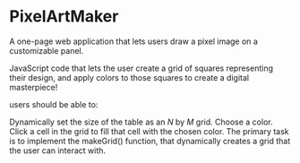 # PixelArtMaker
 A one-page web application that lets users draw a pixel image on a customizable panel.

JavaScript code that lets the user create a grid of squares representing their design,
and apply colors to those squares to create a digital masterpiece!

users should be able to:

Dynamically set the size of the table as an _N_ by _M_ grid.
Choose a color.
Click a cell in the grid to fill that cell with the chosen color.
The primary task is to implement the makeGrid() function, that dynamically creates a grid that the user can interact with.
